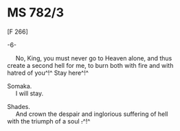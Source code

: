 # MS 782/3

[F 266]

-6-

&nbsp;&nbsp;&nbsp;&nbsp;&nbsp;No, King, you must never go to Heaven alone, and thus \
create a second hell for me, to burn both with fire and with \
hatred of you^!^ Stay here^!^

Somaka. \
&nbsp;&nbsp;&nbsp;&nbsp;&nbsp;I will stay. 

Shades. \
&nbsp;&nbsp;&nbsp;&nbsp;&nbsp;And crown the despair and inglorious suffering of hell \
with the triumph of a soul ~~.~~^!^
